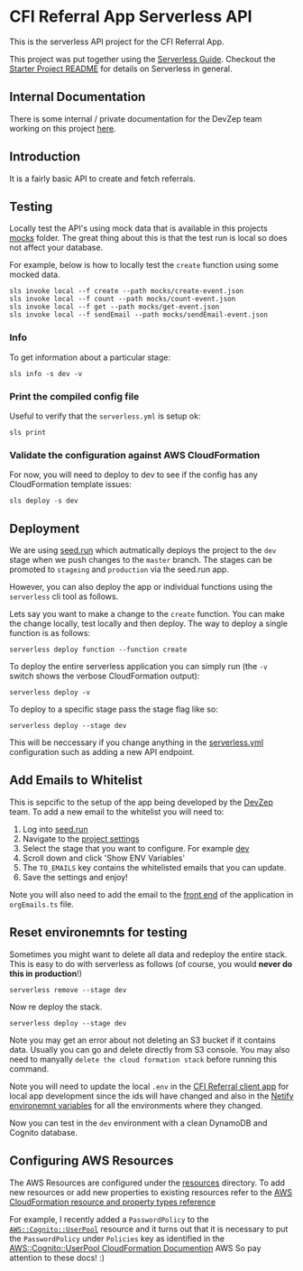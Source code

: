 # CFI Referral App Serverless API

This is the serverless API project for the CFI Referral App.

This project was put together using the [Serverless Guide](https://serverless-stack.com/chapters/what-is-serverless.html). Checkout the [Starter Project README](./starter/README.md) for details on Serverless in general.

## Internal Documentation

There is some internal / private documentation for the DevZep team working on this project [here](https://docs.google.com/document/d/17r14qeT_BnlF2dghZP9-Vj7s8D4Z9NPGjSRWnz6aAbQ/edit#).

## Introduction

It is a fairly basic API to create and fetch referrals.

## Testing

Locally test the API's using mock data that is available in this projects [mocks](./mocks) folder. The great thing about this is that the test run is local so does not affect your database.

For example, below is how to locally test the `create` function using some mocked data.

```
sls invoke local --f create --path mocks/create-event.json
sls invoke local --f count --path mocks/count-event.json
sls invoke local --f get --path mocks/get-event.json
sls invoke local --f sendEmail --path mocks/sendEmail-event.json
```

### Info

To get information about a particular stage:

```
sls info -s dev -v
```

### Print the compiled config file

Useful to verify that the `serverless.yml` is setup ok:

```
sls print
```

### Validate the configuration against AWS CloudFormation

For now, you will need to deploy to dev to see if the config has any CloudFormation template issues:

```
sls deploy -s dev
```

## Deployment

We are using [seed.run](https://seed.run) which autmatically deploys the project to the `dev` stage when we push changes to the `master` branch. The stages can be promoted to `stageing` and `production` via the seed.run app.

However, you can also deploy the app or individual functions using the `serverless` cli tool as follows.

Lets say you want to make a change to the `create` function. You can make the change locally, test locally and then deploy. The way to deploy a single function is as follows:

```
serverless deploy function --function create
```

To deploy the entire serverless application you can simply run (the `-v` switch shows the verbose CloudFormation output):

```
serverless deploy -v
```

To deploy to a specific stage pass the stage flag like so:

```
serverless deploy --stage dev
```

This will be neccessary if you change anything in the [serverless.yml](./serverless.yml) configuration such as adding a new API endpoint.

## Add Emails to Whitelist

This is sepcific to the setup of the app being developed by the [DevZep](www.devzep.com) team. To add a new email to the whitelist you will need to:

1. Log into [seed.run](https://seed.run)
1. Navigate to the [project settings](https://console.seed.run/devzep/cfi-referral-api/settings)
1. Select the stage that you want to configure. For example [dev](https://console.seed.run/devzep/cfi-referral-api/settings/stages/dev)
1. Scroll down and click 'Show ENV Variables'
1. The `TO_EMAILS` key contains the whitelisted emails that you can update.
1. Save the settings and enjoy!

Note you will also need to add the email to the [front end](https://github.com/DevZep/cfi-referral-client) of the application in `orgEmails.ts` file.

## Reset environemnts for testing

Sometimes you might want to delete all data and redeploy the entire stack. This is easy to do with serverless as follows (of course, you would **never do this in production**!)

```
serverless remove --stage dev
```

Now re deploy the stack.

```
serverless deploy --stage dev
```

Note you may get an error about not deleting an S3 bucket if it contains data. Usually you can go and delete directly from S3 console. You may also need to manyally `delete the cloud formation stack` before running this command.

Note you will need to update the local `.env` in the [CFI Referral client app](https://github.com/DevZep/cfi-referral-client) for local app development since the ids will have changed and also in the [Netify environemnt variables](https://docs.netlify.com/configure-builds/environment-variables/) for all the environments where they changed.

Now you can test in the `dev` environment with a clean DynamoDB and Cognito database.

## Configuring AWS Resources

The AWS Resources are configured under the [resources](./resources) directory. To add new resources or add new properties to existing resources refer to the [AWS CloudFormation resource and property types reference](https://docs.aws.amazon.com/AWSCloudFormation/latest/UserGuide/aws-template-resource-type-ref.html)

For example, I recently added a `PasswordPolicy` to the [`AWS::Cognito::UserPool`](./resources/cognito-user-pool.yml) resource and it turns out that it is necessary to put the `PasswordPolicy` under `Policies` key as identified in the [AWS::Cognito::UserPool CloudFormation Documention](https://docs.aws.amazon.com/AWSCloudFormation/latest/UserGuide/aws-resource-cognito-userpool.html) AWS  So pay attention to these docs! :)
